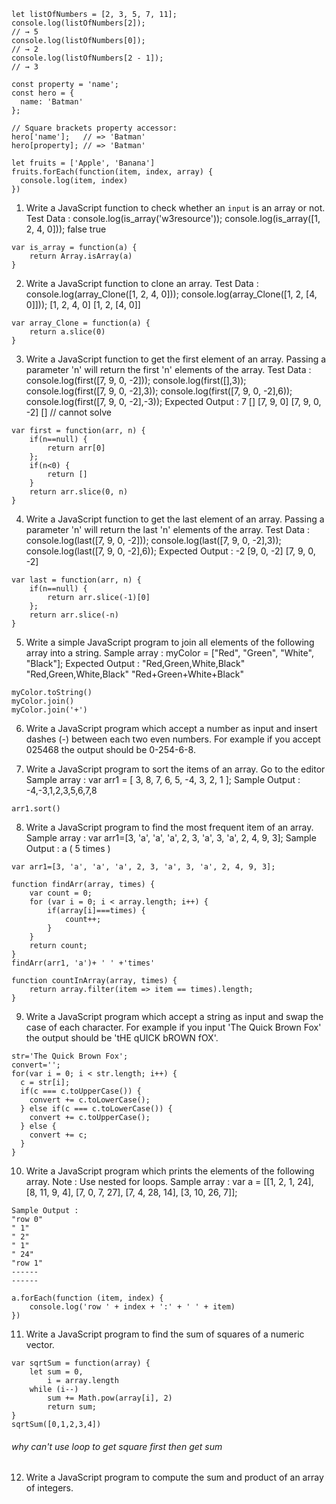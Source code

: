 ```
let listOfNumbers = [2, 3, 5, 7, 11];
console.log(listOfNumbers[2]);
// → 5
console.log(listOfNumbers[0]);
// → 2
console.log(listOfNumbers[2 - 1]);
// → 3

const property = 'name';
const hero = {
  name: 'Batman'
};

// Square brackets property accessor:
hero['name'];   // => 'Batman'
hero[property]; // => 'Batman'

let fruits = ['Apple', 'Banana']
fruits.forEach(function(item, index, array) {
  console.log(item, index)
})
```
1. Write a JavaScript function to check whether an `input` is an array or not.
Test Data :
console.log(is_array('w3resource'));
console.log(is_array([1, 2, 4, 0]));
false
true
```
var is_array = function(a) {
    return Array.isArray(a)
}
```
2. Write a JavaScript function to clone an array.
Test Data :
console.log(array_Clone([1, 2, 4, 0]));
console.log(array_Clone([1, 2, [4, 0]]));
[1, 2, 4, 0]
[1, 2, [4, 0]]
```
var array_Clone = function(a) {
    return a.slice(0)
}
```
3. Write a JavaScript function to get the first element of an array. Passing a parameter 'n' will return the first 'n' elements of the array.
Test Data :
console.log(first([7, 9, 0, -2]));
console.log(first([],3));
console.log(first([7, 9, 0, -2],3));
console.log(first([7, 9, 0, -2],6));
console.log(first([7, 9, 0, -2],-3));
Expected Output :
7
[]
[7, 9, 0]
[7, 9, 0, -2]
[] // cannot solve
```
var first = function(arr, n) {
    if(n==null) {
        return arr[0]
    };
    if(n<0) {
        return []
    }
    return arr.slice(0, n)
}
```
4. Write a JavaScript function to get the last element of an array. Passing a parameter 'n' will return the last 'n' elements of the array.
Test Data :
console.log(last([7, 9, 0, -2]));
console.log(last([7, 9, 0, -2],3));
console.log(last([7, 9, 0, -2],6));
Expected Output :
-2
[9, 0, -2]
[7, 9, 0, -2]
```
var last = function(arr, n) {
    if(n==null) {
        return arr.slice(-1)[0]
    };
    return arr.slice(-n)
}
```
5. Write a simple JavaScript program to join all elements of the following array into a string.
Sample array : myColor = ["Red", "Green", "White", "Black"];
Expected Output :
"Red,Green,White,Black"
"Red,Green,White,Black"
"Red+Green+White+Black"
```
myColor.toString()
myColor.join()
myColor.join('+')
```
6. Write a JavaScript program which accept a number as input and insert dashes (-) between each two even numbers. For example if you accept 025468 the output should be 0-254-6-8.

7. Write a JavaScript program to sort the items of an array. Go to the editor
Sample array : var arr1 = [ 3, 8, 7, 6, 5, -4, 3, 2, 1 ];
Sample Output : -4,-3,1,2,3,5,6,7,8
```
arr1.sort()
```
8. Write a JavaScript program to find the most frequent item of an array.
Sample array : var arr1=[3, 'a', 'a', 'a', 2, 3, 'a', 3, 'a', 2, 4, 9, 3];
Sample Output : a ( 5 times )
```
var arr1=[3, 'a', 'a', 'a', 2, 3, 'a', 3, 'a', 2, 4, 9, 3];

function findArr(array, times) {
    var count = 0;
    for (var i = 0; i < array.length; i++) {
        if(array[i]===times) {
            count++;
        }
    }
    return count;
}
findArr(arr1, 'a')+ ' ' +'times'
```
```
function countInArray(array, times) {
    return array.filter(item => item == times).length;
}
```
9. Write a JavaScript program which accept a string as input and swap the case of each character. For example if you input 'The Quick Brown Fox' the output should be 'tHE qUICK bROWN fOX'.
```
str='The Quick Brown Fox';
convert='';
for(var i = 0; i < str.length; i++) {
  c = str[i];
  if(c === c.toUpperCase()) {
    convert += c.toLowerCase();
  } else if(c === c.toLowerCase()) {
    convert += c.toUpperCase();
  } else {
    convert += c;
  }
}
```
10. Write a JavaScript program which prints the elements of the following array.
Note : Use nested for loops.
Sample array : var a = [[1, 2, 1, 24], [8, 11, 9, 4], [7, 0, 7, 27], [7, 4, 28, 14], [3, 10, 26, 7]];
```
Sample Output :
"row 0"
" 1"
" 2"
" 1"
" 24"
"row 1"
------
------
```
```
a.forEach(function (item, index) {
    console.log('row ' + index + ':' + ' ' + item)
})
```
11. Write a JavaScript program to find the sum of squares of a numeric vector. 
```
var sqrtSum = function(array) {
    let sum = 0,
        i = array.length
    while (i--)
        sum += Math.pow(array[i], 2)
        return sum;
}
sqrtSum([0,1,2,3,4])
```
###### why can't use loop to get square first then get sum
12. Write a JavaScript program to compute the sum and product of an array of integers.
